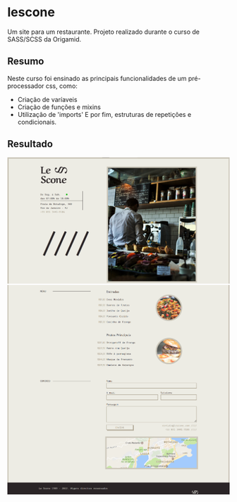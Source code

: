 # lescone

Um site para um restaurante.
Projeto realizado durante o curso de SASS/SCSS da Origamid.

## Resumo
Neste curso foi ensinado as principais funcionalidades de um pré-processador css, como: 
- Criação de varíaveis
- Criação de funções e mixins
- Utilização de 'imports'
E por fim, estruturas de repetições e condicionais.


## Resultado
![LeScone](imagens/lescone1.png "Foto representando o projeto final do curso realizado.")
![LeScone](imagens/lesconeparte2.png "Foto representando o projeto final do curso realizado.")
